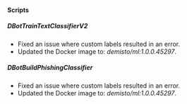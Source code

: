 
#### Scripts
##### DBotTrainTextClassifierV2
- Fixed an issue where custom labels resulted in an error.
- Updated the Docker image to: *demisto/ml:1.0.0.45297*.
##### DBotBuildPhishingClassifier
- Fixed an issue where custom labels resulted in an error.
- Updated the Docker image to: *demisto/ml:1.0.0.45297*.
